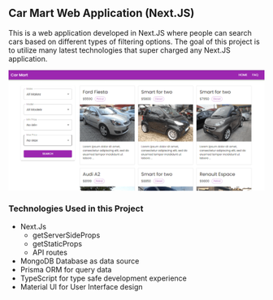 ## Car Mart Web Application (Next.JS)
This is a web application developed in Next.JS where people can search cars based on different types of filtering options. The goal of this project is to utilize many latest technologies that super charged any Next.JS application. 

![image info](./public/git-photos/car-mart-photo-01.PNG)

### Technologies Used in this Project
- Next.Js
  - getServerSideProps
  - getStaticProps
  - API routes
- MongoDB Database as data source
- Prisma ORM for query data
- TypeScript for type safe development experience
- Material UI for User Interface design
